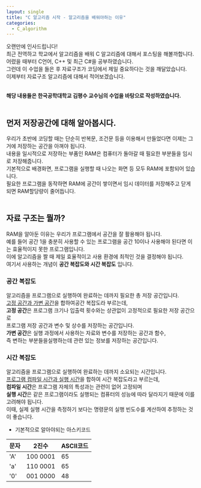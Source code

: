 ```yaml
---
layout: single
title: "C 알고리즘 시작 - 알고리즘을 배워야하는 이유"
categories:
  - C_algorithm
---
```


오랜만에 인사드립니다! <br>
최근 전역하고 학교에서 알고리즘을 배워 C 알고리즘에 대해서 포스팅을 해볼까합니다. <br>
어렸을 때부터 C언어, C++ 및 최근 C#을 공부하였습니다. <br>
그런데 이 수업을 들은 후 자료구조가 코딩에서 제일 중요하다는 것을 깨달았습니다. <br>
이제부터 자료구조 알고리즘에 대해서 적어보겠습니다. <br><br>

**해당 내용들은 한국공학대학교 김평수 교수님의 수업을 바탕으로 작성하였습니다.**<br><br>

## 먼저 저장공간에 대해 알아봅시다.
우리가 초반에 코딩할 때는 단순히 반복문, 조건문 등을 이용해서 만들었다면 이제는 그거에 저장하는 공간을 아껴야 됩니다. <br>
내용을 일시적으로 저장하는 부품인 RAM은 컴퓨터가 돌아갈 때 필요한 부분들을 임시로 저장해줍니다. <br>
기본적으로 배경화면, 프로그램을 실행할 때 나오는 화면 등 모두 RAM에 포함되어 있습니다. <br>
필요한 프로그램을 동작하면 RAM에 공간이 쌓이면서 임시 데이터를 저장해주고 닫게 되면 RAM할당량이 줄어듭니다. <br> <br>

## 자료 구조는 뭘까?
RAM을 알아둔 이유는 우리가 프로그램에서 공간을 잘 활용해야 됩니다. <br>
예를 들어 공간 1을 충분히 사용할 수 있는 프로그램을 공간 10이나 사용해야 된다면 이는 효율적이지 못한 프로그램입니다. <br>
이에 알고리즘을 짤 때 제일 효율적이고 사용 환경에 최적인 것을 결정해야 됩니다. <br>
여기서 사용하는 개념이 **공간 복잡도와 시간 복잡도** 입니다. <br>

### 공간 복잡도
알고리즘을 프로그램으로 실행하여 완료하는 데까지 필요한 총 저장 공간입니다. <br>
<U>고정 공간과 가변 공간</U>을 합하여공간 복잡도라 부르는데, <br>
**고정 공간**은 프로그램 크기나 입출력 횟수와는 상관없이 고정적으로 필요한 저장 공간으로 <br>
프로그램 저장 공간과 변수 및 상수를 저장하는 공간입니다. <br>
**가변 공간**은 실행 과정에서 사용하는 자료와 변수를 저장하는 공간과 함수, <br>
즉 변하는 부분들을실행하는데 관련 있는 정보를 저장하는 공간입니다. <br>

### 시간 복잡도
알고리즘을 프로그램으로 실행하여 완료하는 데까지 소요되는 시간입니다. <br>
<U>프로그램 컴파일 시간과 실행 시간</U>을 합하여 시간 복잡도라고 부르는데, <br>
**컴파일 시간**은 프로그램 자체의 특성과는 관련이 없어 고정되며 <br>
**실행 시간**은 같은 프로그램이라도 실행되는 컴퓨터의 성능에 따라 달라지기 때문에 이를 고려해야 됩니다. <br>
이때, 실제 실행 시간을 측정하기 보다는 명령문의 실행 빈도수를 계산하여 추정하는 것이 좋습니다. <br>




+ 기본적으로 알아야되는 아스키코드

|문자|2진수|ASCII코드|
|---|---|---|
|'A'|100 0001|65|
|'a'|110 0001|65|
|'0'|001 0000|48|

